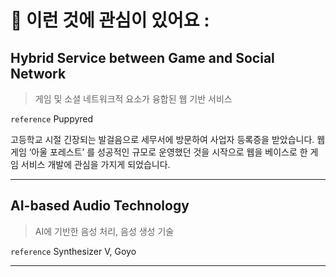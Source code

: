 # <span>🍑</span> 이런 것에 관심이 있어요 :

## Hybrid Service between Game and Social Network

> 게임 및 소셜 네트워크적 요소가 융합된 웹 기반 서비스

`reference` Puppyred

고등학교 시절 긴장되는 발걸음으로 세무서에 방문하여 사업자 등록증을 받았습니다. 웹 게임 ‘아울 포레스트’ 를 성공적인 규모로 운영했던 것을 시작으로 웹을 베이스로 한 게임 서비스 개발에 관심을 가지게 되었습니다.

---

## AI-based Audio Technology

> AI에 기반한 음성 처리, 음성 생성 기술

`reference` Synthesizer V, Goyo

---